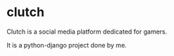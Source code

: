 # clutch
Clutch is a social media platform dedicated for gamers.

It is a python-django project done by me.